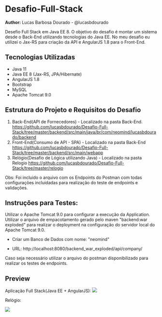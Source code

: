 # Desafio-Full-Stack

**Author:** Lucas Barbosa Dourado - @lucasbdourado

Desefio Full Stack em Java EE 8. O objetivo do desafio é montar um sistema desde o Back-End utilizando tecnologias do Java EE. No meu desafio eu utilizei o Jax-RS para criação da API e AngularJS 1.8 para o Front-End.

## Tecnologias Utilizadas

- Java 11
- Java EE 8 (Jax-RS, JPA/Hibernate)
- AngularJS 1.8
- Bootstrap
- MySQL
- Apache Tomcat 9.0

## Estrutura do Projeto e Requisitos do Desafio

1. Back-End(API de Fornecedores) - Localizado na pasta Back-End. https://github.com/lucasbdourado/Desafio-Full-Stack/tree/master/backend/src/main/java/br/com/neomind/lucasbdourado/backend
2. Front-End(Consumo de API - SPA) - Localizado na pasta Back-End https://github.com/lucasbdourado/Desafio-Full-Stack/tree/master/backend/src/main/webapp
3. Relógio(Desafio de Lógica utilizando Java) - Localizado na pasta Relogio https://github.com/lucasbdourado/Desafio-Full-Stack/tree/master/relogio

Obs: Foi incluido o arquivo com os Endpoints do Postman com todas configurações incluidadas para realização do teste de endpoints e validações.

## Instruções para Testes:

Utilizar o Apache Tomcat 9.0 para configurar a execução da Application. Utilizar o arquivo de empacotamento gerado pelo maven "backend:war exploded" para realizar o deployment na configuração do servidor local do Apache Tomcat 9.0.

- Criar um Banco de Dados com nome: "neomind"

- URL: http://localhost:8080/backend_war_exploded/api/company/

Caso seja necessário utilizar o arquivo do postman disponibilizado para realizar os testes de endpoints.

## Preview

Aplicação Full Stack(Java EE + AngularJS):
<img src="https://github.com/lucasbdourado/Desafio-Full-Stack/assets/44330434/00d35dbc-9b77-4cf5-8398-c4d05445f973">

Relógio:

<img src="https://github.com/lucasbdourado/Desafio-Full-Stack/assets/44330434/e927138a-ec16-49bf-bbdc-b73ed772a2a1">



